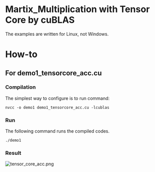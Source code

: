 # Martix_Multiplication with Tensor Core by cuBLAS
The examples are written for Linux, not Windows.

# How-to

## For demo1_tensorcore_acc.cu
### Compilation
The simplest way to configure is to run command:
```
nvcc -o demo1 demo1_tensorcore_acc.cu -lcublas
```

### Run
The following command runs the compiled codes.

```
./demo1

```
### Result
<img src="Cpp_test/parallel_computing/test/cuda/tensor_core_acc.png" alt="tensor_core_acc.png">

